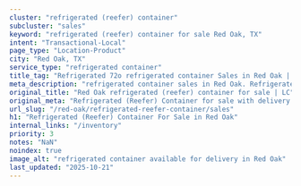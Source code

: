 ```yaml
---
cluster: "refrigerated (reefer) container"
subcluster: "sales"
keyword: "refrigerated (reefer) container for sale Red Oak, TX"
intent: "Transactional-Local"
page_type: "Location-Product"
city: "Red Oak, TX"
service_type: "refrigerated container"
title_tag: "Refrigerated 72o refrigerated container Sales in Red Oak | LC Container"
meta_description: "refrigerated container sales in Red Oak. Refrigerated containers with climate control. Fast delivery, competitive pricing. Serving refrigerated reefer container area. Quote ID: B50. Call (214) 524-4168 for your free quote today."
original_title: "Red Oak refrigerated (reefer) container for sale | LC"
original_meta: "Refrigerated (Reefer) Container for sale with delivery in Red Oak, TX. LC Container — local Since 2003. Get pricing today."
url_slug: "/red-oak/refrigerated-reefer-container/sales"
h1: "Refrigerated (Reefer) Container For Sale in Red Oak"
internal_links: "/inventory"
priority: 3
notes: "NaN"
noindex: true
image_alt: "refrigerated container available for delivery in Red Oak"
last_updated: "2025-10-21"
---
```


<!-- TODO: Add unique city/inventory copy, images, and internal links here. -->
